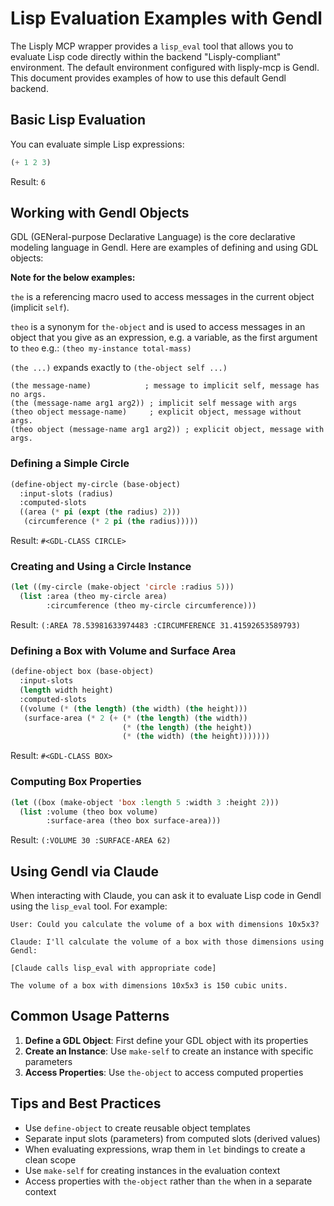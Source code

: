 # Lisp Evaluation Examples with Gendl

The Lisply MCP wrapper provides a `lisp_eval` tool that allows you to
evaluate Lisp code directly within the backend "Lisply-compliant"
environment. The default environment configured with lisply-mcp is
Gendl. This document provides examples of how to use this default
Gendl backend.

## Basic Lisp Evaluation

You can evaluate simple Lisp expressions:

```lisp
(+ 1 2 3)
```

Result: `6`

## Working with Gendl Objects

GDL (GENeral-purpose Declarative Language) is the core declarative
modeling language in Gendl. Here are examples of defining and using
GDL objects:

**Note for the below examples:**

`the` is a referencing macro used to access messages in the
current object (implicit `self`).

`theo` is a synonym for `the-object` and is used to access messages in
an object that you give as an expression, e.g. a variable, as the
first argument to `theo` e.g.: `(theo my-instance total-mass)`

`(the ...)` expands exactly to `(the-object self ...)`


```
(the message-name)            ; message to implicit self, message has no args.
(the (message-name arg1 arg2)) ; implicit self message with args
(theo object message-name)     ; explicit object, message without args.
(theo object (message-name arg1 arg2)) ; explicit object, message with args. 

```


### Defining a Simple Circle

```lisp
(define-object my-circle (base-object)
  :input-slots (radius)
  :computed-slots
  ((area (* pi (expt (the radius) 2)))
   (circumference (* 2 pi (the radius)))))
```

Result: `#<GDL-CLASS CIRCLE>`

### Creating and Using a Circle Instance

```lisp
(let ((my-circle (make-object 'circle :radius 5)))
  (list :area (theo my-circle area)
        :circumference (theo my-circle circumference)))
```

Result: `(:AREA 78.53981633974483 :CIRCUMFERENCE 31.41592653589793)`

### Defining a Box with Volume and Surface Area

```lisp
(define-object box (base-object)
  :input-slots
  (length width height)
  :computed-slots
  ((volume (* (the length) (the width) (the height)))
   (surface-area (* 2 (+ (* (the length) (the width))
                         (* (the length) (the height))
                         (* (the width) (the height)))))))
```

Result: `#<GDL-CLASS BOX>`

### Computing Box Properties

```lisp
(let ((box (make-object 'box :length 5 :width 3 :height 2)))
  (list :volume (theo box volume)
        :surface-area (theo box surface-area)))
```

Result: `(:VOLUME 30 :SURFACE-AREA 62)`

## Using Gendl via Claude

When interacting with Claude, you can ask it to evaluate Lisp code in Gendl using the `lisp_eval` tool. For example:

```
User: Could you calculate the volume of a box with dimensions 10x5x3?

Claude: I'll calculate the volume of a box with those dimensions using Gendl:

[Claude calls lisp_eval with appropriate code]

The volume of a box with dimensions 10x5x3 is 150 cubic units.
```

## Common Usage Patterns

1. **Define a GDL Object**: First define your GDL object with its properties
2. **Create an Instance**: Use `make-self` to create an instance with specific parameters
3. **Access Properties**: Use `the-object` to access computed properties

## Tips and Best Practices

- Use `define-object` to create reusable object templates
- Separate input slots (parameters) from computed slots (derived values)
- When evaluating expressions, wrap them in `let` bindings to create a clean scope
- Use `make-self` for creating instances in the evaluation context
- Access properties with `the-object` rather than `the` when in a separate context
